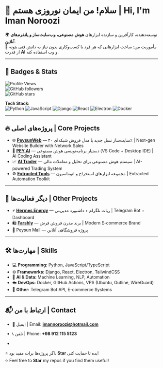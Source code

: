 # 👋 سلام! من ایمان نوروزی هستم | Hi, I'm Iman Noroozi  

🌍 توسعه‌دهنده، کارآفرین و سازنده ابزارهای **هوش مصنوعی، وب‌سایت‌ساز و پلتفرم‌های آنلاین**.  
🚀 مأموریت من: ساخت ابزارهایی که هر فرد یا کسب‌وکاری بدون نیاز به دانش فنی بتونه از قدرت **AI** و وب استفاده کنه.  

---

## 🚀 Badges & Stats  
![Profile Views](https://komarev.com/ghpvc/?username=iman-noroozi&color=brightgreen)  
![GitHub followers](https://img.shields.io/github/followers/iman-noroozi?style=social)  
![GitHub stars](https://img.shields.io/github/stars/iman-noroozi?style=social)  

**Tech Stack:**  
![Python](https://img.shields.io/badge/Python-3776AB?style=for-the-badge&logo=python&logoColor=white)
![JavaScript](https://img.shields.io/badge/JavaScript-F7DF1E?style=for-the-badge&logo=javascript&logoColor=black)
![Django](https://img.shields.io/badge/Django-092E20?style=for-the-badge&logo=django&logoColor=white)
![React](https://img.shields.io/badge/React-20232A?style=for-the-badge&logo=react&logoColor=61DAFB)
![Electron](https://img.shields.io/badge/Electron-2B2E3A?style=for-the-badge&logo=electron&logoColor=9FEAF9)
![Docker](https://img.shields.io/badge/Docker-2496ED?style=for-the-badge&logo=docker&logoColor=white)

---

## 🔥 پروژه‌های اصلی | Core Projects
- 🌐 [**PeysunWeb**](https://github.com/iman-noroozi/PeysunWeb) — سایت‌ساز نسل جدید با مدل فروش شبکه‌ای ۴۰٪ | Next-gen Website Builder with Network Sales  
- 🧠 [**PEY AI**](https://github.com/iman-noroozi/pey-ai-extension) — دستیار برنامه‌نویسی هوش مصنوعی (VS Code + Desktop IDE) | AI Coding Assistant  
- 📈 [**AI Trader**](https://github.com/iman-noroozi/ai-trader) — سیستم هوش مصنوعی برای تحلیل و معاملات مالی | AI-powered Trading System  
- ⚙️ [**Extracted Tools**](https://github.com/iman-noroozi/extracted_complete_tools) — مجموعه ابزارهای استخراج و اتوماسیون | Extracted Automation Toolkit  

---

## 📂 دیگر فعالیت‌ها | Other Projects
- ⚡ [**Hermes Energy**](https://github.com/iman-noroozi/hermes-energy-websit) — ربات تلگرام + داشبورد مدیریتی | Telegram Bot + Dashboard  
- 🛍️ [**Farshly**](https://github.com/iman-noroozi/Farshly) — برند مدرن فروش فرش | Modern E-commerce Brand  
- 🏪 Peysun Mall — پروژه فروشگاهی آنلاین  

---

## 🛠 مهارت‌ها | Skills
- 💻 **Programming:** Python, JavaScript/TypeScript  
- ⚙️ **Frameworks:** Django, React, Electron, TailwindCSS  
- 🤖 **AI & Data:** Machine Learning, NLP, Automation  
- ☁️ **DevOps:** Docker, GitHub Actions, VPS (Ubuntu, Outline, WireGuard)  
- 🤝 **Other:** Telegram Bot API, E-commerce Systems  

---

## 📬 ارتباط با من | Contact
- 📧 ایمیل | Email: **imannoroozi@hotmail.com**  
- 📞 تلفن | Phone: **+98 912 115 5123**

- 
⭐ اگر پروژه‌ها برات مفید بود، **Star** بده تا حمایت کنی!  
⭐ Feel free to **Star** my repos if you find them useful!  


